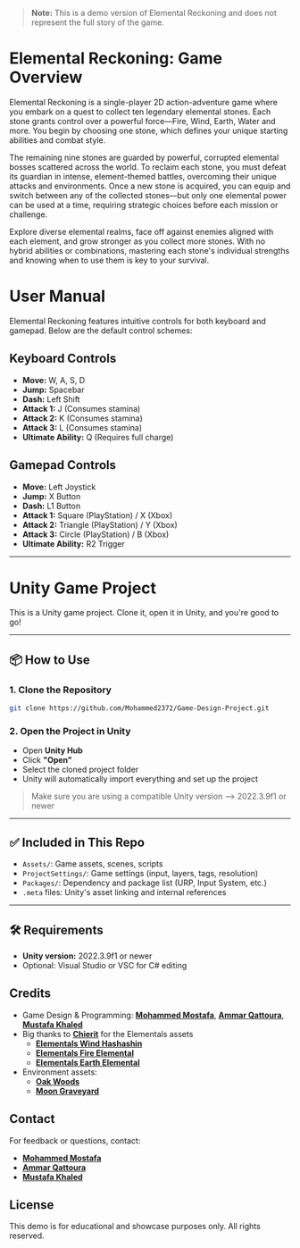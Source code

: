 > **Note:** This is a demo version of Elemental Reckoning and does not represent the full story of the game.

# Elemental Reckoning: Game Overview

Elemental Reckoning is a single-player 2D action-adventure game where you embark on a quest to collect ten legendary elemental stones. Each stone grants control over a powerful force—Fire, Wind, Earth, Water and more. You begin by choosing one stone, which defines your unique starting abilities and combat style.

The remaining nine stones are guarded by powerful, corrupted elemental bosses scattered across the world. To reclaim each stone, you must defeat its guardian in intense, element-themed battles, overcoming their unique attacks and environments. Once a new stone is acquired, you can equip and switch between any of the collected stones—but only one elemental power can be used at a time, requiring strategic choices before each mission or challenge.

Explore diverse elemental realms, face off against enemies aligned with each element, and grow stronger as you collect more stones. With no hybrid abilities or combinations, mastering each stone's individual strengths and knowing when to use them is key to your survival.

# User Manual

Elemental Reckoning features intuitive controls for both keyboard and gamepad. Below are the default control schemes:

## Keyboard Controls

- **Move:** W, A, S, D
- **Jump:** Spacebar
- **Dash:** Left Shift
- **Attack 1:** J (Consumes stamina)
- **Attack 2:** K (Consumes stamina)
- **Attack 3:** L (Consumes stamina)
- **Ultimate Ability:** Q (Requires full charge)

## Gamepad Controls

- **Move:** Left Joystick
- **Jump:** X Button
- **Dash:** L1 Button
- **Attack 1:** Square (PlayStation) / X (Xbox)
- **Attack 2:** Triangle (PlayStation) / Y (Xbox)
- **Attack 3:** Circle (PlayStation) / B (Xbox)
- **Ultimate Ability:** R2 Trigger

---

# Unity Game Project

This is a Unity game project. Clone it, open it in Unity, and you're good to go!

---

## 📦 How to Use

### 1. Clone the Repository

```bash
git clone https://github.com/Mohammed2372/Game-Design-Project.git
```

### 2. Open the Project in Unity

- Open **Unity Hub**
- Click **"Open"**
- Select the cloned project folder
- Unity will automatically import everything and set up the project

> Make sure you are using a compatible Unity version --> 2022.3.9f1 or newer

---

## ✅ Included in This Repo

- `Assets/`: Game assets, scenes, scripts
- `ProjectSettings/`: Game settings (input, layers, tags, resolution)
- `Packages/`: Dependency and package list (URP, Input System, etc.)
- `.meta` files: Unity's asset linking and internal references

---

## 🛠️ Requirements

- **Unity version:** 2022.3.9f1 or newer
- Optional: Visual Studio or VSC for C# editing

## Credits

- Game Design & Programming: [**Mohammed Mostafa**](https://github.com/Mohammed2372), [**Ammar Qattoura**](https://github.com/Qattoura), [**Mustafa Khaled**](https://github.com/aty101)
- Big thanks to [**Chierit**](https://chierit.itch.io/) for the Elementals assets
  - [**Elementals Wind Hashashin**](https://chierit.itch.io/elementals-wind-hashashin)
  - [**Elementals Fire Elemental**](https://chierit.itch.io/elementals-fire-knight)
  - [**Elementals Earth Elemental**](https://chierit.itch.io/elementals-ground-monk)
- Environment assets:
  - [**Oak Woods**](https://brullov.itch.io/oak-woods)
  - [**Moon Graveyard**](https://anokolisa.itch.io/moon-graveyard)

## Contact

For feedback or questions, contact:

- [**Mohammed Mostafa**](mailto:mohammedmostafa2372002@gmail.com)
- [**Ammar Qattoura**](mailto:ammarqattouraa@gmail.com)
- [**Mustafa Khaled**](mailto:atyaty003@gmail.com)

## License

This demo is for educational and showcase purposes only. All rights reserved.
